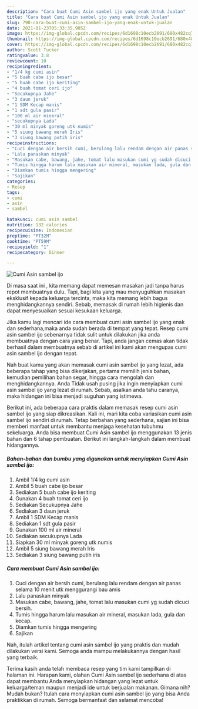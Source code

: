 ```yaml
---
description: "Cara buat Cumi Asin sambel ijo yang enak Untuk Jualan"
title: "Cara buat Cumi Asin sambel ijo yang enak Untuk Jualan"
slug: 790-cara-buat-cumi-asin-sambel-ijo-yang-enak-untuk-jualan
date: 2021-01-23T05:33:35.905Z
image: https://img-global.cpcdn.com/recipes/6d1698c10ecb2691/680x482cq70/cumi-asin-sambel-ijo-foto-resep-utama.jpg
thumbnail: https://img-global.cpcdn.com/recipes/6d1698c10ecb2691/680x482cq70/cumi-asin-sambel-ijo-foto-resep-utama.jpg
cover: https://img-global.cpcdn.com/recipes/6d1698c10ecb2691/680x482cq70/cumi-asin-sambel-ijo-foto-resep-utama.jpg
author: Scott Tucker
ratingvalue: 3.8
reviewcount: 10
recipeingredient:
- "1/4 kg cumi asin"
- "5 buah cabe ijo besar"
- "5 buah cabe ijo keriting"
- "4 buah tomat ceri ijo"
- "Secukupnya Jahe"
- "3 daun jeruk"
- "1 SDM Kecap manis"
- "1 sdt gula pasir"
- "100 ml air mineral"
- "secukupnya Lada"
- "30 ml minyak goreng utk numis"
- "5 siung bawang merah Iris"
- "3 siung bawang putih iris"
recipeinstructions:
- "Cuci dengan air bersih cumi, berulang lalu rendam dengan air panas selama 10 menit utk menggurangi bau amis"
- "Lalu panaskan minyak"
- "Masukan cabe, bawang, jahe, tomat lalu masukan cumi yg sudah dicuci bersih."
- "Tumis hingga harum lalu masukan air mineral, masukan lada, gula dan kecap."
- "Diamkan tumis hingga mengering"
- "Sajikan"
categories:
- Resep
tags:
- cumi
- asin
- sambel

katakunci: cumi asin sambel 
nutrition: 132 calories
recipecuisine: Indonesian
preptime: "PT32M"
cooktime: "PT59M"
recipeyield: "1"
recipecategory: Dinner

---
```



![Cumi Asin sambel ijo](https://img-global.cpcdn.com/recipes/6d1698c10ecb2691/680x482cq70/cumi-asin-sambel-ijo-foto-resep-utama.jpg)

Di masa  saat ini , kita memang dapat memesan masakan jadi tanpa harus repot membuatnya dulu. Tapi, bagi kita yang mau menyuguhkan masakan eksklusif kepada keluarga tercinta, maka kita memang lebih bagus menghidangkannya sendiri. Sebab, memasak di rumah lebih higienis dan dapat menyesuaikan sesuai kesukaan keluarga.

Jika kamu lagi mencari ide cara membuat cumi asin sambel ijo yang enak dan sederhana,maka anda sudah berada di tempat yang tepat. Resep cumi asin sambel ijo  sebenarnya tidak sulit untuk dilakukan jika anda membuatnya dengan cara yang benar. Tapi, anda jangan cemas akan tidak berhasil dalam membuatnya 
sebab di artikel ini kami akan mengupas cumi asin sambel ijo dengan tepat.  



Nah buat kamu yang akan memasak cumi asin sambel ijo yang lezat, ada beberapa tahap yang bisa dikerjakan, pertama memilih jenis bahan, kemudian pemilihan bahan segar, hingga cara mengolah dan menghidangkannya. Anda Tidak usah pusing jika ingin menyiapkan cumi asin sambel ijo yang lezat di rumah. Sebab, asalkan anda  tahu caranya, maka hidangan ini bisa menjadi suguhan yang istimewa.

Berikut ini, ada beberapa cara praktis  dalam memasak resep cumi asin sambel ijo yang siap dikreasikan. Kali ini, mari kita coba variasikan cumi asin sambel ijo sendiri di rumah. Tetap berbahan yang sederhana, sajian ini bisa memberi manfaat untuk membantu menjaga kesehatan tubuhmu sekeluarga. Anda bisa membuat Cumi Asin sambel ijo menggunakan 13 jenis bahan dan 6 tahap pembuatan. Berikut ini langkah-langkah dalam membuat hidangannya.

<!--inarticleads1-->

##### Bahan-bahan dan bumbu yang digunakan untuk menyiapkan Cumi Asin sambel ijo:

1. Ambil 1/4 kg cumi asin
1. Ambil 5 buah cabe ijo besar
1. Sediakan 5 buah cabe ijo keriting
1. Gunakan 4 buah tomat ceri ijo
1. Sediakan Secukupnya Jahe
1. Sediakan 3 daun jeruk
1. Ambil 1 SDM Kecap manis
1. Sediakan 1 sdt gula pasir
1. Gunakan 100 ml air mineral
1. Sediakan secukupnya Lada
1. Siapkan 30 ml minyak goreng utk numis
1. Ambil 5 siung bawang merah Iris
1. Sediakan 3 siung bawang putih iris




<!--inarticleads2-->

##### Cara membuat Cumi Asin sambel ijo:

1. Cuci dengan air bersih cumi, berulang lalu rendam dengan air panas selama 10 menit utk menggurangi bau amis
1. Lalu panaskan minyak
1. Masukan cabe, bawang, jahe, tomat lalu masukan cumi yg sudah dicuci bersih.
1. Tumis hingga harum lalu masukan air mineral, masukan lada, gula dan kecap.
1. Diamkan tumis hingga mengering
1. Sajikan




Nah, itulah artikel tentang  cumi asin sambel ijo  yang praktis dan mudah dilakukan versi kami. Semoga anda mampu melakukannya dengan hasil yang terbaik. 

Terima kasih anda telah membaca resep yang tim kami tampilkan di halaman ini. Harapan kami, olahan  Cumi Asin sambel ijo sederhana di atas dapat membantu Anda menyiapkan hidangan yang lezat untuk keluarga/teman maupun menjadi ide untuk berjualan makanan. Gimana nih? Mudah bukan? Itulah cara menyiapkan cumi asin sambel ijo yang bisa Anda praktikkan di rumah. Semoga bermanfaat dan selamat mencoba!

